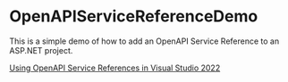 # OpenAPIServiceReferenceDemo

This is a simple demo of how to add an OpenAPI Service Reference to an ASP.NET project.

[Using OpenAPI Service References in Visual Studio 2022](https://brightideatechnology.blogspot.com/2024/08/using-openapi-service-references-in.html)
